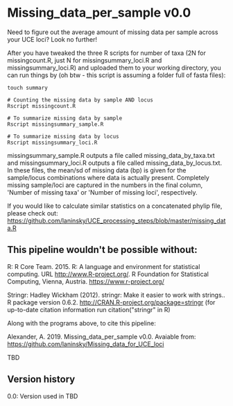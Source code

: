 # Missing_data_per_sample v0.0
Need to figure out the average amount of missing data per sample across your UCE loci? Look no further!

After you have tweaked the three R scripts for number of taxa (2N for missingcount.R, just N for missingsummary_loci.R and missingsummary_loci.R) and uploaded them to your working directory, you can run things by (oh btw - this script is assuming a folder full of fasta files): 
```
touch summary

# Counting the missing data by sample AND locus
Rscript missingcount.R

# To summarize missing data by sample
Rscript missingsummary_sample.R

# To summarize missing data by locus
Rscript missingsummary_loci.R
```

missingsummary_sample.R outputs a file called missing_data_by_taxa.txt and missingsummary_loci.R outputs a file called missing_data_by_locus.txt. In these files, the mean/sd of missing data (bp) is given for the sample/locus combinations where data is actually present. Completely missing sample/loci are captured in the numbers in the final column, 'Number of missing taxa' or 'Number of missing loci', respectively. 

If you would like to calculate similar statistics on a concatenated phylip file, please check out:
https://github.com/laninsky/UCE_processing_steps/blob/master/missing_data.R

## This pipeline wouldn't be possible without:

R: R Core Team. 2015. R: A language and environment for statistical computing. URL http://www.R-project.org/. R Foundation for Statistical Computing, Vienna, Austria. https://www.r-project.org/

Stringr:  Hadley Wickham (2012). stringr: Make it easier to work with strings..
  R package version 0.6.2. http://CRAN.R-project.org/package=stringr (for up-to-date citation information run citation("stringr" in R)

Along with the programs above, to cite this pipeline:

Alexander, A. 2019.  Missing_data_per_sample v0.0. Avaiable from: https://github.com/laninsky/Missing_data_for_UCE_loci

TBD

## Version history
0.0: Version used in TBD
